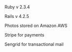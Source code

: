 Ruby v 2.3.4

Rails v 4.2.5

Photos stored on Amazon AWS

Stripe for payments

Sengrid for transactional mail
